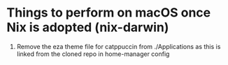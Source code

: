 # Things to perform on macOS once Nix is adopted (nix-darwin)

1. Remove the eza theme file for catppuccin from ./Applications as this is linked from the cloned repo in home-manager config
